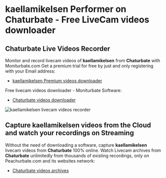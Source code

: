 # kaellamikelsen Performer on Chaturbate - Free LiveCam videos downloader

## Chaturbate Live Videos Recorder

Monitor and record livecam videos of **kaellamikelsen** from **Chaturbate** with Moniturbate.com
Get a premium trial for free by just and only registering with your Email address:
* [kaellamikelsen Premium videos downloader](https://moniturbate.com/request-demo-licence-key.html)

Free livecam videos downloader - Moniturbate Software:
* [Chaturbate videos downloader](https://moniturbate.com/moniturbate-download-software.html)

![kaellamikelsen livecam videos recorder](https://peachurnet.com/templates/moniturbate-software.png)


## Capture kaellamikelsen videos from the Cloud and watch your recordings on Streaming

Without the need of downloading a software, capture **kaellamikelsen** livecam videos from **Chaturbate** 100% online.
Watch Livecam archives from **Chaturbate** unlimitedly from thousands of existing recordings, only on Peachurbate.com and its websites network:
* [Chaturbate videos archives](https://peachurnet.com/)